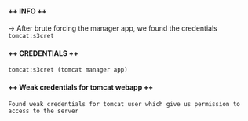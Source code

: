#### ++ INFO ++
-> After brute forcing the manager app, we found the credentials `tomcat:s3cret`

#### ++ CREDENTIALS ++
	tomcat:s3cret (tomcat manager app)

#### ++ Weak credentials for tomcat webapp ++
	Found weak credentials for tomcat user which give us permission to access to the server
